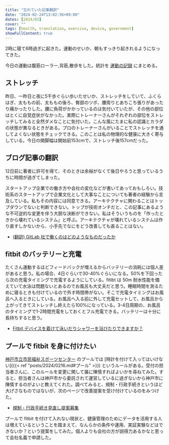 ```yaml
---
title: "忘れていた記事翻訳"
date: "2024-02-24T13:02:36+09:00"
dates: [2024/02]
cover: ""
tags: [health, translation, exercise, device, government]
showFullContent: true
---
```


2時に寝て6時過ぎに起きた。運動のせいか、朝もすっきり起きれるようになってきた。

今日の運動は腹筋ローラー,背筋,散歩をした。統計を [運動の記録](https://docs.google.com/spreadsheets/d/1bg85QtM-LciUgey8I79uI7vW2PEwsP6TVdeIRVkACBg/edit?usp=sharing) にまとめる。

## ストレッチ

昨日、一昨日と夜に5千歩ぐらい歩いたせいか、ストレッチをしていて、ふくらはぎ、太ももの前、太ももの後ろ、臀部のツボ、腰周りとあちこち張りがあったり痛かったりした。腰に負荷がかかっているのは気付いていたが、その他の部位はとくに自覚症状がなかった。実際にトレーナーさんがそれぞれの部位をストレッチしてみると全然ダメなことに気付いた。こんな風にたまに私の認識とカラダの状態が異なるときがある。プロのトレーナーさんがいることでストレッチを通してよくない状態をチェックできる。このことは私の物理的な健康に大きく寄与している。今日の開脚幅は開始前153cmで、ストレッチ後157cmだった。

## ブログ記事の翻訳

12日前に著者に許可を得て、そのときは余裕がなくて後日やろうと思っているうちに時間が過ぎてしまった。

スタートアップ企業での働き方や会社の変化などが書いてあっておもしろい。技術系のスタートアップで企業文化として大事なことについても著者の経験から言及している。私もその内容には同意できる。アーキテクチャに関わることはトップダウンでないと判断できない。トップが技術オンチだと、この記事にあるような不可逆的な変更を伴う大胆な決断ができない。私はそういうものを「作ったときから壊れているシステム」と呼ぶ。アーキテクチャが壊れているシステムは作り直すしかないから、小手先でなにをどう改善しても直ることはない。

* [(翻訳) GitLab 社で働くのはどのようなものだったか](https://t2y.hatenablog.jp/entry/2024/02/24/154954)

## fitbit のバッテリーと充電

たくさん運動するほどフィードバックが増えるからバッテリーの消耗には個人差があると思う。私の場合、4日ぐらいで30-40%ぐらいになる。50%を下回ったら次の充電タイミングで充電するようにしている。fitibt は 50m 耐水性能を備えていて水泳は問題ないとあるのでお風呂も大丈夫だと思う。睡眠時間を測るために寝るときも付けているので外す時間帯がない。そこで充電タイミングはお風呂へ入るときにしている。お風呂へ入る前に外して充電セットして、お風呂から上がってきてストレッチし終えたら100%になっている。3-4日周期の、お風呂のタイミングで1-2時間充電をしておくとフル充電できる。バッテリーは十分に長持ちすると思う。

* [Fitbit デバイスを着けて泳いだりシャワーを浴びたりできますか？](https://support.google.com/fitbit/answer/14236707?hl=ja#zippy=%2C%E7%A7%81%E3%81%AEfitbit%E3%83%87%E3%83%90%E3%82%A4%E3%82%B9%E3%81%AF%E9%98%B2%E6%B0%B4%E4%BB%95%E6%A7%98%E3%81%A7%E3%81%99%E3%81%8B)

## プールで fitbit を身に付けたい

[神戸市立市民福祉スポーツセンター](https://www.cospa-wellness.co.jp/corp/kobefukushi-sc/) のプールでは [時計を付けて入ってはいけない]({{< ref "posts/2024/0216.md#プール" >}}) というルールがある。受付の担当者さんに、このルールを変更に関して誰に陳情すればよいかを尋ねてみた。すると、担当者さんは神戸市から委託されて運営しているに過ぎないから神戸市に陳情するのがよいと教えてくれた。調べてみると、規制・行政手続きというほど大げさなものではないが、次のページで改善提案を受け付けているのをみつけた。

* [規制・行政手続き見直し提案募集](https://www.city.kobe.lg.jp/a93584/minaoshiteian.html)

プールで fitbit を付けて入れない現状と、健康管理のためにデータを活用する人は増えているということを踏まえて、なんらかの条件や運用、実証実験などはできないか？という提案をしてみた。個人よりも会社の方が説得力あるかなと思って会社名義で申請した。
